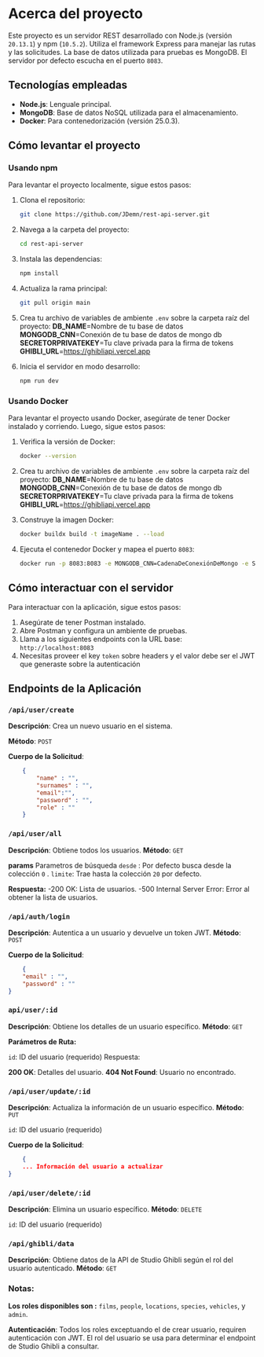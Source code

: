 # Acerca del proyecto

Este proyecto es un servidor REST desarrollado con Node.js (versión `20.13.1`) y npm (`10.5.2`). Utiliza el framework Express para manejar las rutas y las solicitudes. La base de datos utilizada para pruebas es MongoDB. El servidor por defecto escucha en el puerto `8083`.

## Tecnologías empleadas

- **Node.js**: Lenguale principal.
- **MongoDB**: Base de datos NoSQL utilizada para el almacenamiento.
- **Docker**: Para contenedorización (versión 25.0.3).

## Cómo levantar el proyecto

### Usando npm

Para levantar el proyecto localmente, sigue estos pasos:

1. Clona el repositorio:
    ```sh
    git clone https://github.com/JDemn/rest-api-server.git
    ```

2. Navega a la carpeta del proyecto:
    ```sh
    cd rest-api-server
    ```

3. Instala las dependencias:
    ```sh
    npm install
    ```

4. Actualiza la rama principal:
    ```sh
    git pull origin main
    ```
5. Crea tu archivo de variables de ambiente `.env` sobre la carpeta raíz del proyecto:
    **DB_NAME**=Nombre de tu base de datos
    **MONGODB_CNN**=Conexión de tu base de datos de mongo db
    **SECRETORPRIVATEKEY**=Tu clave privada para la firma de tokens
    **GHIBLI_URL**=https://ghibliapi.vercel.app

6. Inicia el servidor en modo desarrollo:
    ```sh
    npm run dev
    ```

### Usando Docker

Para levantar el proyecto usando Docker, asegúrate de tener Docker instalado y corriendo. Luego, sigue estos pasos:

1. Verifica la versión de Docker:
    ```sh
    docker --version
    ```
2. Crea tu archivo de variables de ambiente `.env` sobre la carpeta raíz del proyecto:
    **DB_NAME**=Nombre de tu base de datos
    **MONGODB_CNN**=Conexión de tu base de datos de mongo db
    **SECRETORPRIVATEKEY**=Tu clave privada para la firma de tokens
    **GHIBLI_URL**=https://ghibliapi.vercel.app

3. Construye la imagen Docker:
    ```sh
    docker buildx build -t imageName . --load
    ```

4. Ejecuta el contenedor Docker y mapea el puerto `8083`:
    ```sh
    docker run -p 8083:8083 -e MONGODB_CNN=CadenaDeConexiónDeMongo -e SECRETORPRIVATEKEY=PrivateKeYVariable nombreDeLaImagen
    ```

## Cómo interactuar con el servidor

Para interactuar con la aplicación, sigue estos pasos:

1. Asegúrate de tener Postman instalado.
2. Abre Postman y configura un ambiente de pruebas.
3. Llama a los siguientes endpoints con la URL base: `http://localhost:8083`
4. Necesitas proveer el key `token` sobre headers y el valor debe ser el JWT que generaste sobre la autenticación

## Endpoints de la Aplicación

### `/api/user/create`

**Descripción**: Crea un nuevo usuario en el sistema.

**Método**: `POST`

**Cuerpo de la Solicitud**:

```json
    {
        "name" : "",
        "surnames" : "",
        "email":"",
        "password" : "",
        "role" : ""
    }
```
### `/api/user/all`
**Descripción**: Obtiene todos los usuarios.
**Método**: `GET`

**params** Parametros de búsqueda
`desde` : Por defecto busca desde la colección `0` .
`limite`: Trae hasta la colección `20` por defecto.

**Respuesta:**
-200 OK: Lista de usuarios.
-500 Internal Server Error: Error al obtener la lista de usuarios.

### `/api/auth/login`

**Descripción**: Autentica a un usuario y devuelve un token JWT.
**Método**: `POST`

**Cuerpo de la Solicitud**:

```json
    {
    "email" : "",
    "password" : ""
}
```

### `api/user/:id`
**Descripción**: Obtiene los detalles de un usuario específico.
**Método**: `GET`

**Parámetros de Ruta:**

`id`: ID del usuario (requerido)
Respuesta:

**200 OK**: Detalles del usuario.
**404 Not Found**: Usuario no encontrado.

### `/api/user/update/:id`

**Descripción**: Actualiza la información de un usuario específico.
**Método**: `PUT`

`id`: ID del usuario (requerido)

**Cuerpo de la Solicitud**:

```json
    {
    ... Información del usuario a actualizar
}
```

### `/api/user/delete/:id`

**Descripción**: Elimina un usuario específico.
**Método**: `DELETE`

`id`: ID del usuario (requerido)

### `/api/ghibli/data`
**Descripción**: Obtiene datos de la API de Studio Ghibli según el rol del usuario autenticado.
**Método**: `GET`


### Notas:

**Los roles disponibles son :** `films`, `people`, `locations`, `species`, `vehicles`, y `admin`.

**Autenticación**: Todos los roles exceptuando el de crear usuario, requiren autenticación con JWT. El rol del usuario se usa para determinar el endpoint de Studio Ghibli a consultar.